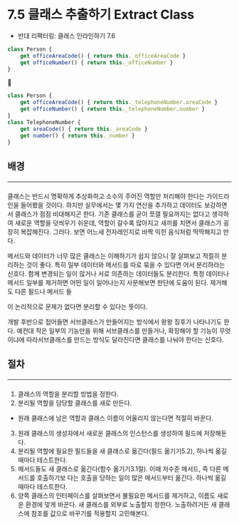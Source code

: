 # 7.5 클래스 추출하기 Extract Class
- 반대 리팩터링: 클래스 인라인하기 7.6

```js
class Person {
	get officeAreaCode() { return this._officeAreaCode }
	get officeNumber() { return this._officeNumber }
}
```
🔻
```js
class Person {
	get officeAreaCode() { return this._telephoneNumber.areaCode }
	get officeNumber() { return this._telephoneNumber.number }
}
class TelephoneNumber {
	get areaCode() { return this._areaCode }
	get number() { return this._number }
}
```

## 배경 <hr>

####
클래스는 반드시 명확하게 추상화하고 소수의 주어진 역할만 처리해야 한다는 가이드라인을 들어봤을 것이다. 하지만 실무에서는 몇 가지 연산을 추가하고 데이터도 보강하면서 클래스가 점점 비대해지곤 한다. 기존 클래스를 굳이 쪼갤 필요까지는 없다고 생각하여 새로운 역할을 덧씌우기 쉬운데, 역할이 갈수록 많아지고 새끼를 치면서 클래스가 굉장히 복잡해진다. 그러다. 보면 어느새 전자레인지로 바짝 익힌 음식처럼 딱딱해지고 만다.

메서드와 데이터가 너무 많은 클래스는 이해하기가 쉽지 않으니 잘 살펴보고 적절히 분리하는 것이 좋다. 특히 일부 데이터와 메서드를 따로 묶을 수 있다면 어서 분리하라는 신호다. 함께 변경되는 일이 많거나 서로 의존하는 데이터들도 분리한다. 특정 데이터나 메서드 일부를 제거하면 어떤 일이 일어나는지 사문해보면 판단에 도움이 된다. 제거해도 다른 필드나 메서드 들

이 논리적으로 문제가 없다면 분리할 수 있다는 뜻이다.

개발 후반으로 접어들면 서브클래스가 만들어지는 방식에서 왕왕 징후가 나타나기도 한다. 예컨대 작은 일부의 기능만을 위해 서브클래스를 만들거나, 확장해야 할 기능이 무엇이냐에 따라서브클래스를 만드는 방식도 달라진다면 클래스를 나눠야 한다는 신호다.

## 절차 <hr>

####
1. 클래스의 역할을 분리할 방법을 정한다.
2. 분리될 역할을 담당할 클래스를 새로 만든다.
- 원래 클래스에 남은 역할과 클래스 이름이 어울리지 않는다면 적절히 바꾼다. 
3. 원래 클래스의 생성자에서 새로운 클래스의 인스턴스를 생성하여 필드에 저장해둔다. 
4. 분리될 역할에 필요한 필드들을 새 클래스로 옮긴다(필드 옮기기5.2), 하나씩 옮길 때마다 테스트한다. 
5. 메서드들도 새 클래스로 옮긴다(함수 옮기기3.1절). 이때 저수준 메서드, 즉 다른 메서드를 호출하기보 다는 호출을 당하는 일이 많은 메서드부터 옮긴다. 하나씩 옮길 때마다 테스트한다.
6. 양쪽 클래스의 인터페이스를 살펴보면서 불필요한 메서드를 제거하고, 이름도 새로운 환경에 맞게 바꾼다. 새 클래스를 외부로 노출할지 정한다. 노출하려거든 새 클래스에 참조를 값으로 바꾸기를 적용할지 고민해본다.
